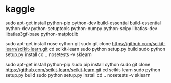 # kaggle


sudo apt-get install python-pip python-dev build-essential build-essential python-dev python-setuptools python-numpy python-scipy libatlas-dev libatlas3gf-base python-matplotlib

sudo apt-get install nose cython git
sudo git clone https://github.com/scikit-learn/scikit-learn.git
cd scikit-learn
sudo python setup.py build
sudo python setup.py install
cd ..
nosetests -v sklearn


sudo apt-get install python-pip
sudo pip install cython
sudo git clone https://github.com/scikit-learn/scikit-learn.git
cd scikit-learn
sudo python setup.py build
sudo python setup.py install
cd ..
nosetests -v sklearn
